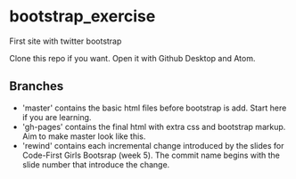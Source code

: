 # bootstrap_exercise
First site with twitter bootstrap

Clone this repo if you want. Open it with Github Desktop and Atom.

## Branches
- 'master' contains the basic html files before bootstrap is add. Start here if you are learning.
- 'gh-pages' contains the final html with extra css and bootstrap markup. Aim to make master look like this.
- 'rewind' contains each incremental change introduced by the slides for Code-First Girls Bootsrap (week 5). The commit name begins with the slide number that introduce the change.
